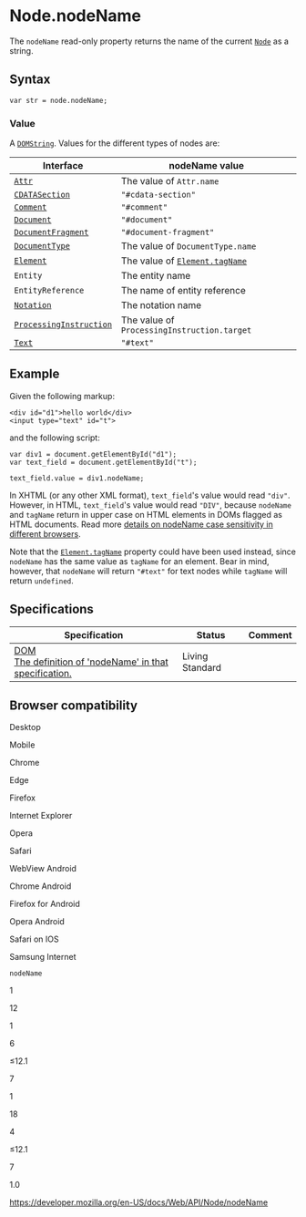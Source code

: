 Node.nodeName
=============

The `nodeName` read-only property returns the name of the current [`Node`](../node) as a string.

Syntax
------

    var str = node.nodeName;

### Value

A [`DOMString`](../domstring). Values for the different types of nodes are:

<table><thead><tr class="header"><th>Interface</th><th>nodeName value</th></tr></thead><tbody><tr class="odd"><td><a href="../attr"><code>Attr</code></a></td><td>The value of <span class="page-not-created"><code>Attr.name</code></span></td></tr><tr class="even"><td><a href="../cdatasection"><code>CDATASection</code></a></td><td><code>"#cdata-section"</code></td></tr><tr class="odd"><td><a href="../comment"><code>Comment</code></a></td><td><code>"#comment"</code></td></tr><tr class="even"><td><a href="../document"><code>Document</code></a></td><td><code>"#document"</code></td></tr><tr class="odd"><td><a href="../documentfragment"><code>DocumentFragment</code></a></td><td><code>"#document-fragment"</code></td></tr><tr class="even"><td><a href="../documenttype"><code>DocumentType</code></a></td><td>The value of <span class="page-not-created"><code>DocumentType.name</code></span></td></tr><tr class="odd"><td><a href="../element"><code>Element</code></a></td><td>The value of <a href="../element/tagname"><code>Element.tagName</code></a></td></tr><tr class="even"><td><span class="page-not-created"><code>Entity</code></span></td><td>The entity name</td></tr><tr class="odd"><td><span class="page-not-created"><code>EntityReference</code></span></td><td>The name of entity reference</td></tr><tr class="even"><td><a href="../notation"><code>Notation</code></a></td><td>The notation name</td></tr><tr class="odd"><td><a href="../processinginstruction"><code>ProcessingInstruction</code></a></td><td>The value of <span class="page-not-created"><code>ProcessingInstruction.target</code></span></td></tr><tr class="even"><td><a href="../text"><code>Text</code></a></td><td><code>"#text"</code></td></tr></tbody></table>

Example
-------

Given the following markup:

    <div id="d1">hello world</div>
    <input type="text" id="t">

and the following script:

    var div1 = document.getElementById("d1");
    var text_field = document.getElementById("t");

    text_field.value = div1.nodeName;

In XHTML (or any other XML format), `text_field`'s value would read `"div"`. However, in HTML, `text_field`'s value would read `"DIV"`, because `nodeName` and `tagName` return in upper case on HTML elements in DOMs flagged as HTML documents. Read more [details on nodeName case sensitivity in different browsers](http://ejohn.org/blog/nodename-case-sensitivity/).

Note that the [`Element.tagName`](../element/tagname) property could have been used instead, since `nodeName` has the same value as `tagName` for an element. Bear in mind, however, that `nodeName` will return `"#text"` for text nodes while `tagName` will return `undefined`.

Specifications
--------------

<table><thead><tr class="header"><th>Specification</th><th>Status</th><th>Comment</th></tr></thead><tbody><tr class="odd"><td><a href="https://dom.spec.whatwg.org/#dom-node-nodename">DOM<br />
<span class="small">The definition of 'nodeName' in that specification.</span></a></td><td><span class="spec-living">Living Standard</span></td><td></td></tr></tbody></table>

Browser compatibility
---------------------

Desktop

Mobile

Chrome

Edge

Firefox

Internet Explorer

Opera

Safari

WebView Android

Chrome Android

Firefox for Android

Opera Android

Safari on IOS

Samsung Internet

`nodeName`

1

12

1

6

≤12.1

7

1

18

4

≤12.1

7

1.0

<a href="https://developer.mozilla.org/en-US/docs/Web/API/Node/nodeName" class="_attribution-link">https://developer.mozilla.org/en-US/docs/Web/API/Node/nodeName</a>
